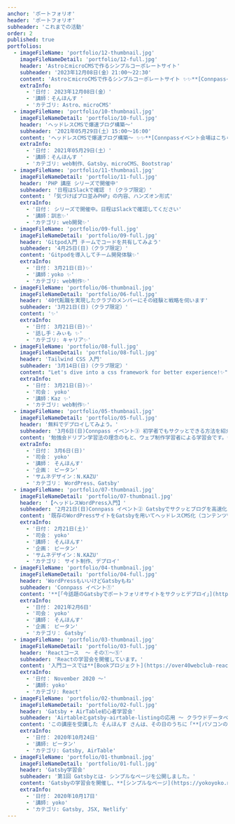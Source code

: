 ```yaml
---
anchor: 'ポートフォリオ'
header: 'ポートフォリオ'
subheader: 'これまでの活動'
order: 2
published: true
portfolios:
  - imageFileName: 'portfolio/12-thumbnail.jpg'
    imageFileNameDetail: 'portfolio/12-full.jpg'
    header: 'AstroとmicroCMSで作るシンプルコーポレートサイト'
    subheader: '2023年12月08日(金）21:00～22:30'
    content: 'AstroとmicroCMSで作るシンプルコーポレートサイト ✨✨**[Connpassイベント会場はこちら](https://over40webclub.connpass.com/event/301712/)**✨✨'
    extraInfo:
      - '日付： 2023年12月08日(金）'
      - '講師：そんほんす '
      - 'カテゴリ: Astro、microCMS'
  - imageFileName: 'portfolio/10-thumbnail.jpg'
    imageFileNameDetail: 'portfolio/10-full.jpg'
    header: 'ヘッドレスCMSで爆速ブログ構築〜'
    subheader: '2021年05月29日(土）15:00～16:00'
    content: 'ヘッドレスCMSで爆速ブログ構築〜 ✨✨**[Connpassイベント会場はこちら](https://over40webclub.connpass.com/event/212129/)**✨✨'
    extraInfo:
      - '日付： 2021年05月29日(土）'
      - '講師：そんほんす '
      - 'カテゴリ: web制作、Gatsby、microCMS、Bootstrap'
  - imageFileName: 'portfolio/11-thumbnail.jpg'
    imageFileNameDetail: 'portfolio/11-full.jpg'
    header: 'PHP 講座 シリーズで開催中'
    subheader: '日程はSlackで確認 ！（クラブ限定）'
    content: '「気づけばプロ並みPHP」の内容、ハンズオン形式'
    extraInfo:
      - '日付： シリーズで開催中。日程はSlackで確認してください'
      - '講師：訓志✨'
      - 'カテゴリ: web開発✨'
  - imageFileName: 'portfolio/09-full.jpg'
    imageFileNameDetail: 'portfolio/09-full.jpg'
    header: 'Gitpod入門 チームでコードを共有してみよう'
    subheader: '4月25日(日)（クラブ限定）'
    content: 'Gitpodを導入してチーム開発体験✨'
    extraInfo:
      - '日付： 3月21日(日)✨'
      - '講師：yoko ✨'
      - 'カテゴリ: web制作✨'
  - imageFileName: 'portfolio/06-thumbnail.jpg'
    imageFileNameDetail: 'portfolio/06-full.jpg'
    header: '40代転職を実現したクラブのメンバーにその経験と戦略を伺います'
    subheader: '3月21日(日)（クラブ限定）'
    content: '✨'
    extraInfo:
      - '日付： 3月21日(日)✨'
      - '話し手：みぃも ✨'
      - 'カテゴリ: キャリア✨'
  - imageFileName: 'portfolio/08-full.jpg'
    imageFileNameDetail: 'portfolio/08-full.jpg'
    header: 'Tailwind CSS 入門'
    subheader: '3月14日(日)（クラブ限定）'
    content: "Let's dive into a css framework for better experience!✨"
    extraInfo:
      - '日付： 3月21日(日)✨'
      - '司会： yoko'
      - '講師：Kaz ✨'
      - 'カテゴリ: web制作✨'
  - imageFileName: 'portfolio/05-thumbnail.jpg'
    imageFileNameDetail: 'portfolio/05-full.jpg'
    header: '無料でデプロイしてみよう。'
    subheader: '3月6日(日)Connpass イベント③ 初学者でもサクッとできる方法を紹介します。'
    content: '勉強会ドリブン学習法の理念のもと、ウェブ制作学習者による学習会です。✨✨**[Connpassイベント会場はこちら](https://over40webclub.connpass.com/event/204362/)**✨✨'
    extraInfo:
      - '日付： 3月6日(日)'
      - '司会： yoko'
      - '講師： そんほんす'
      - '企画： ピータン'
      - 'サムネデザイン：N.KAZU'
      - 'カテゴリ： WordPress、Gatsby'
  - imageFileName: 'portfolio/07-thumbnail.jpg'
    imageFileNameDetail: 'portfolio/07-thumbnail.jpg'
    header: '【ヘッドレスWordPress入門】'
    subheader: '2月21日(日)Connpass イベント② Gatsbyでサクッとブログを高速化！'
    content: '既存のWordPressサイトをGatsbyを用いてヘッドレスCMS化（コンテンツ管理はWordPressを利用したままフロントエンドを静的サイトジェネレータで生成）して公開する方法について学習します✨✨**[Connpassイベント会場はこちら](https://connpass.com/event/204563/)**✨✨'
    extraInfo:
      - '日付： 2月21日(土)'
      - '司会： yoko'
      - '講師： そんほんす'
      - '企画： ピータン'
      - 'サムネデザイン：N.KAZU'
      - 'カテゴリ： サイト制作、デプロイ'
  - imageFileName: 'portfolio/04-thumbnail.jpg'
    imageFileNameDetail: 'portfolio/04-full.jpg'
    header: 'WordPressもいいけどGatsbyもね'
    subheader: 'Connpass イベント①'
    content: '**[「今話題のGatsbyでポートフォリオサイトをサクッとデプロイ」](https://over40webclub.connpass.com/event/201741/)**開催'
    extraInfo:
      - '日付： 2021年2月6日'
      - '司会： yoko'
      - '講師： そんほんす'
      - '企画： ピータン'
      - 'カテゴリ： Gatsby'
  - imageFileName: 'portfolio/03-thumbnail.jpg'
    imageFileNameDetail: 'portfolio/03-full.jpg'
    header: 'Reactコース  ～ その①〜⑤'
    subheader: 'Reactの学習会を開催しています。'
    content: '入門コースでは**[Bookプロジェクト](https://over40webclub-react-basic.netlify.app/)**を公開しました。'
    extraInfo:
      - '日付： November 2020 〜'
      - '講師: yoko'
      - 'カテゴリ: React'
  - imageFileName: 'portfolio/02-thumbnail.jpg'
    imageFileNameDetail: 'portfolio/02-full.jpg'
    header: 'Gatsby + AirTable初心者学習会'
    subheader: 'Airtableとgatsby-airtable-listingの応用 ～ クラウドデータベースから静的サイトをさくっと作ってみよう'
    content: 'この講座を受講した そんほんす さんは、その日のうちに「**[パソコンのべんきょうのためのリンク](https://takamina-link3.netlify.app/)**」を公開しました。'
    extraInfo:
      - '日付： 2020年10月24日'
      - '講師: ピータン'
      - 'カテゴリ: Gatsby, AirTable'
  - imageFileName: 'portfolio/01-thumbnail.jpg'
    imageFileNameDetail: 'portfolio/01-full.jpg'
    header: 'Gatsby学習会'
    subheader: '第1回 Gatsbyとは- シンプルなページを公開しました。'
    content: 'Gatsbyの学習会を開催し、**[シンプルなページ](https://yokoyoko.netlify.app/)**を公開しました。'
    extraInfo:
      - '日付： 2020年10月17日'
      - '講師: yoko'
      - 'カテゴリ: Gatsby, JSX, Netlify'
---
```

